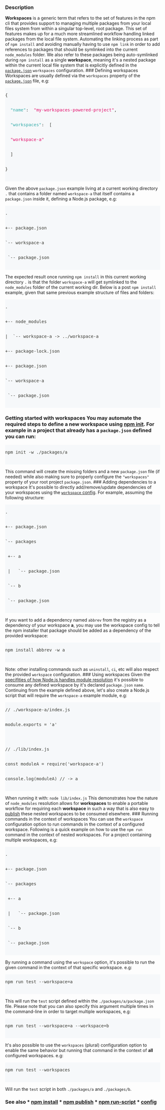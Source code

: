 
### [](#description)Description 
**Workspaces** is a generic term that refers to the set of features in the npm cli that provides support to managing multiple packages from your local files system from within a singular top-level, root package. This set of features makes up for a much more streamlined workflow handling linked packages from the local file system. Automating the linking process as part of `npm install` and avoiding manually having to use `npm link` in order to add references to packages that should be symlinked into the current `node_modules` folder. We also refer to these packages being auto-symlinked during `npm install` as a single **workspace**, meaning it's a nested package within the current local file system that is explicitly defined in the [`package.json`](/cli/v7/configuring-npm/package-json#workspaces) `workspaces` configuration. ### [](#defining-workspaces)Defining workspaces Workspaces are usually defined via the `workspaces` property of the [`package.json`](/cli/v7/configuring-npm/package-json#workspaces) file, e.g:

<div class="Box-sc-1b6inku-0 Position-gj4o9g-0 dIAadT">

<pre class="
                        Box-sc-1b6inku-0
                        BorderBox-sc-1y9cbfx-0
                        jRndWL
                        prism-code
                        language-json
                      " style="
                        color: #393a34;
                        background-color: #f6f8fa;
                        overflow: auto;
                      ">

<div class="token-line" style="color:#393A34"><span font-family="mono" font-size="1" class="Text-sc-1g6etse-0 bbMPSg token punctuation" style="color:#393A34">{</span><span font-family="mono" font-size="1" class="Text-sc-1g6etse-0 bbMPSg token plain"></span></div>

<div class="token-line" style="color:#393A34"> <span font-family="mono" font-size="1" class="Text-sc-1g6etse-0 bbMPSg token plain"></span> <span font-family="mono" font-size="1" class="Text-sc-1g6etse-0 bbMPSg token property" style="color:#36acaa">"name"</span><span font-family="mono" font-size="1" class="Text-sc-1g6etse-0 bbMPSg token operator" style="color:#393A34">:</span> <span font-family="mono" font-size="1" class="Text-sc-1g6etse-0 bbMPSg token plain"></span> <span font-family="mono" font-size="1" class="Text-sc-1g6etse-0 bbMPSg token string" style="color:#e3116c">"my-workspaces-powered-project"</span><span font-family="mono" font-size="1" class="Text-sc-1g6etse-0 bbMPSg token punctuation" style="color:#393A34">,</span><span font-family="mono" font-size="1" class="Text-sc-1g6etse-0 bbMPSg token plain"></span></div>

<div class="token-line" style="color:#393A34"> <span font-family="mono" font-size="1" class="Text-sc-1g6etse-0 bbMPSg token plain"></span> <span font-family="mono" font-size="1" class="Text-sc-1g6etse-0 bbMPSg token property" style="color:#36acaa">"workspaces"</span><span font-family="mono" font-size="1" class="Text-sc-1g6etse-0 bbMPSg token operator" style="color:#393A34">:</span> <span font-family="mono" font-size="1" class="Text-sc-1g6etse-0 bbMPSg token plain"></span> <span font-family="mono" font-size="1" class="Text-sc-1g6etse-0 bbMPSg token punctuation" style="color:#393A34">[</span><span font-family="mono" font-size="1" class="Text-sc-1g6etse-0 bbMPSg token plain"></span></div>

<div class="token-line" style="color:#393A34"> <span font-family="mono" font-size="1" class="Text-sc-1g6etse-0 bbMPSg token plain"></span> <span font-family="mono" font-size="1" class="Text-sc-1g6etse-0 bbMPSg token string" style="color:#e3116c">"workspace-a"</span><span font-family="mono" font-size="1" class="Text-sc-1g6etse-0 bbMPSg token plain"></span></div>

<div class="token-line" style="color:#393A34"> <span font-family="mono" font-size="1" class="Text-sc-1g6etse-0 bbMPSg token plain"></span> <span font-family="mono" font-size="1" class="Text-sc-1g6etse-0 bbMPSg token punctuation" style="color:#393A34">]</span><span font-family="mono" font-size="1" class="Text-sc-1g6etse-0 bbMPSg token plain"></span></div>

<div class="token-line" style="color:#393A34"><span font-family="mono" font-size="1" class="Text-sc-1g6etse-0 bbMPSg token plain"></span><span font-family="mono" font-size="1" class="Text-sc-1g6etse-0 bbMPSg token punctuation" style="color:#393A34">}</span></div>

</pre>

</div>

Given the above `package.json` example living at a current working directory `.` that contains a folder named `workspace-a` that itself contains a `package.json` inside it, defining a Node.js package, e.g:

<div class="Box-sc-1b6inku-0 Position-gj4o9g-0 dIAadT">

<pre class="
                        Box-sc-1b6inku-0
                        BorderBox-sc-1y9cbfx-0
                        jRndWL
                        prism-code
                        language-
                      " style="
                        color: #393a34;
                        background-color: #f6f8fa;
                        overflow: auto;
                      ">

<div class="token-line" style="color:#393A34"><span font-family="mono" font-size="1" class="Text-sc-1g6etse-0 bbMPSg token plain">.</span></div>

<div class="token-line" style="color:#393A34"><span font-family="mono" font-size="1" class="Text-sc-1g6etse-0 bbMPSg token plain">+-- package.json</span></div>

<div class="token-line" style="color:#393A34"><span font-family="mono" font-size="1" class="Text-sc-1g6etse-0 bbMPSg token plain">`-- workspace-a</span></div>

<div class="token-line" style="color:#393A34"> <span font-family="mono" font-size="1" class="Text-sc-1g6etse-0 bbMPSg token plain">`-- package.json</span></div>

</pre>

</div>

The expected result once running `npm install` in this current working directory `.` is that the folder `workspace-a` will get symlinked to the `node_modules` folder of the current working dir. Below is a post `npm install` example, given that same previous example structure of files and folders:

<div class="Box-sc-1b6inku-0 Position-gj4o9g-0 dIAadT">

<pre class="
                        Box-sc-1b6inku-0
                        BorderBox-sc-1y9cbfx-0
                        jRndWL
                        prism-code
                        language-
                      " style="
                        color: #393a34;
                        background-color: #f6f8fa;
                        overflow: auto;
                      ">

<div class="token-line" style="color:#393A34"><span font-family="mono" font-size="1" class="Text-sc-1g6etse-0 bbMPSg token plain">.</span></div>

<div class="token-line" style="color:#393A34"><span font-family="mono" font-size="1" class="Text-sc-1g6etse-0 bbMPSg token plain">+-- node_modules</span></div>

<div class="token-line" style="color:#393A34"><span font-family="mono" font-size="1" class="Text-sc-1g6etse-0 bbMPSg token plain">|  `-- workspace-a -> ../workspace-a</span></div>

<div class="token-line" style="color:#393A34"><span font-family="mono" font-size="1" class="Text-sc-1g6etse-0 bbMPSg token plain">+-- package-lock.json</span></div>

<div class="token-line" style="color:#393A34"><span font-family="mono" font-size="1" class="Text-sc-1g6etse-0 bbMPSg token plain">+-- package.json</span></div>

<div class="token-line" style="color:#393A34"><span font-family="mono" font-size="1" class="Text-sc-1g6etse-0 bbMPSg token plain">`-- workspace-a</span></div>

<div class="token-line" style="color:#393A34"> <span font-family="mono" font-size="1" class="Text-sc-1g6etse-0 bbMPSg token plain">`-- package.json</span></div>

</pre>

</div>

### [](#getting-started-with-workspaces)Getting started with workspaces You may automate the required steps to define a new workspace using [npm init](/cli/v7/commands/npm-init). For example in a project that already has a `package.json` defined you can run:

<div class="Box-sc-1b6inku-0 Position-gj4o9g-0 dIAadT">

<pre class="
                        Box-sc-1b6inku-0
                        BorderBox-sc-1y9cbfx-0
                        jRndWL
                        prism-code
                        language-
                      " style="
                        color: #393a34;
                        background-color: #f6f8fa;
                        overflow: auto;
                      ">

<div class="token-line" style="color:#393A34"><span font-family="mono" font-size="1" class="Text-sc-1g6etse-0 bbMPSg token plain">npm init -w ./packages/a</span></div>

</pre>

</div>

This command will create the missing folders and a new `package.json` file (if needed) while also making sure to properly configure the `"workspaces"` property of your root project `package.json`. ### [](#adding-dependencies-to-a-workspace)Adding dependencies to a workspace It's possible to directly add/remove/update dependencies of your workspaces using the [`workspace` config](/cli/v7/using-npm/config#workspace). For example, assuming the following structure:

<div class="Box-sc-1b6inku-0 Position-gj4o9g-0 dIAadT">

<pre class="
                        Box-sc-1b6inku-0
                        BorderBox-sc-1y9cbfx-0
                        jRndWL
                        prism-code
                        language-
                      " style="
                        color: #393a34;
                        background-color: #f6f8fa;
                        overflow: auto;
                      ">

<div class="token-line" style="color:#393A34"><span font-family="mono" font-size="1" class="Text-sc-1g6etse-0 bbMPSg token plain">.</span></div>

<div class="token-line" style="color:#393A34"><span font-family="mono" font-size="1" class="Text-sc-1g6etse-0 bbMPSg token plain">+-- package.json</span></div>

<div class="token-line" style="color:#393A34"><span font-family="mono" font-size="1" class="Text-sc-1g6etse-0 bbMPSg token plain">`-- packages</span></div>

<div class="token-line" style="color:#393A34"> <span font-family="mono" font-size="1" class="Text-sc-1g6etse-0 bbMPSg token plain">+-- a</span></div>

<div class="token-line" style="color:#393A34"> <span font-family="mono" font-size="1" class="Text-sc-1g6etse-0 bbMPSg token plain">|   `-- package.json</span></div>

<div class="token-line" style="color:#393A34"> <span font-family="mono" font-size="1" class="Text-sc-1g6etse-0 bbMPSg token plain">`-- b</span></div>

<div class="token-line" style="color:#393A34"> <span font-family="mono" font-size="1" class="Text-sc-1g6etse-0 bbMPSg token plain">`-- package.json</span></div>

</pre>

</div>

If you want to add a dependency named `abbrev` from the registry as a dependency of your workspace **a**, you may use the workspace config to tell the npm installer that package should be added as a dependency of the provided workspace:

<div class="Box-sc-1b6inku-0 Position-gj4o9g-0 dIAadT">

<pre class="
                        Box-sc-1b6inku-0
                        BorderBox-sc-1y9cbfx-0
                        jRndWL
                        prism-code
                        language-
                      " style="
                        color: #393a34;
                        background-color: #f6f8fa;
                        overflow: auto;
                      ">

<div class="token-line" style="color:#393A34"><span font-family="mono" font-size="1" class="Text-sc-1g6etse-0 bbMPSg token plain">npm install abbrev -w a</span></div>

</pre>

</div>

Note: other installing commands such as `uninstall`, `ci`, etc will also respect the provided `workspace` configuration. ### [](#using-workspaces)Using workspaces Given the [specifities of how Node.js handles module resolution](https://nodejs.org/dist/latest-v14.x/docs/api/modules.html#modules_all_together) it's possible to consume any defined workspace by it's declared `package.json` `name`. Continuing from the example defined above, let's also create a Node.js script that will require the `workspace-a` example module, e.g:

<div class="Box-sc-1b6inku-0 Position-gj4o9g-0 dIAadT">

<pre class="
                        Box-sc-1b6inku-0
                        BorderBox-sc-1y9cbfx-0
                        jRndWL
                        prism-code
                        language-
                      " style="
                        color: #393a34;
                        background-color: #f6f8fa;
                        overflow: auto;
                      ">

<div class="token-line" style="color:#393A34"><span font-family="mono" font-size="1" class="Text-sc-1g6etse-0 bbMPSg token plain">// ./workspace-a/index.js</span></div>

<div class="token-line" style="color:#393A34"><span font-family="mono" font-size="1" class="Text-sc-1g6etse-0 bbMPSg token plain">module.exports = 'a'</span></div>

<div class="token-line" style="color:#393A34"><span font-family="mono" font-size="1" class="Text-sc-1g6etse-0 bbMPSg token plain" style="display:inline-block"></span></div>

<div class="token-line" style="color:#393A34"><span font-family="mono" font-size="1" class="Text-sc-1g6etse-0 bbMPSg token plain">// ./lib/index.js</span></div>

<div class="token-line" style="color:#393A34"><span font-family="mono" font-size="1" class="Text-sc-1g6etse-0 bbMPSg token plain">const moduleA = require('workspace-a')</span></div>

<div class="token-line" style="color:#393A34"><span font-family="mono" font-size="1" class="Text-sc-1g6etse-0 bbMPSg token plain">console.log(moduleA) // -> a</span></div>

</pre>

</div>

When running it with: `node lib/index.js` This demonstrates how the nature of `node_modules` resolution allows for **workspaces** to enable a portable workflow for requiring each **workspace** in such a way that is also easy to [publish](/cli/v7/commands/npm-publish) these nested workspaces to be consumed elsewhere. ### [](#running-commands-in-the-context-of-workspaces)Running commands in the context of workspaces You can use the `workspace` configuration option to run commands in the context of a configured workspace. Following is a quick example on how to use the `npm run` command in the context of nested workspaces. For a project containing multiple workspaces, e.g:

<div class="Box-sc-1b6inku-0 Position-gj4o9g-0 dIAadT">

<pre class="
                        Box-sc-1b6inku-0
                        BorderBox-sc-1y9cbfx-0
                        jRndWL
                        prism-code
                        language-
                      " style="
                        color: #393a34;
                        background-color: #f6f8fa;
                        overflow: auto;
                      ">

<div class="token-line" style="color:#393A34"><span font-family="mono" font-size="1" class="Text-sc-1g6etse-0 bbMPSg token plain">.</span></div>

<div class="token-line" style="color:#393A34"><span font-family="mono" font-size="1" class="Text-sc-1g6etse-0 bbMPSg token plain">+-- package.json</span></div>

<div class="token-line" style="color:#393A34"><span font-family="mono" font-size="1" class="Text-sc-1g6etse-0 bbMPSg token plain">`-- packages</span></div>

<div class="token-line" style="color:#393A34"> <span font-family="mono" font-size="1" class="Text-sc-1g6etse-0 bbMPSg token plain">+-- a</span></div>

<div class="token-line" style="color:#393A34"> <span font-family="mono" font-size="1" class="Text-sc-1g6etse-0 bbMPSg token plain">|   `-- package.json</span></div>

<div class="token-line" style="color:#393A34"> <span font-family="mono" font-size="1" class="Text-sc-1g6etse-0 bbMPSg token plain">`-- b</span></div>

<div class="token-line" style="color:#393A34"> <span font-family="mono" font-size="1" class="Text-sc-1g6etse-0 bbMPSg token plain">`-- package.json</span></div>

</pre>

</div>

By running a command using the `workspace` option, it's possible to run the given command in the context of that specific workspace. e.g:

<div class="Box-sc-1b6inku-0 Position-gj4o9g-0 dIAadT">

<pre class="
                        Box-sc-1b6inku-0
                        BorderBox-sc-1y9cbfx-0
                        jRndWL
                        prism-code
                        language-
                      " style="
                        color: #393a34;
                        background-color: #f6f8fa;
                        overflow: auto;
                      ">

<div class="token-line" style="color:#393A34"><span font-family="mono" font-size="1" class="Text-sc-1g6etse-0 bbMPSg token plain">npm run test --workspace=a</span></div>

</pre>

</div>

This will run the `test` script defined within the `./packages/a/package.json` file. Please note that you can also specify this argument multiple times in the command-line in order to target multiple workspaces, e.g:

<div class="Box-sc-1b6inku-0 Position-gj4o9g-0 dIAadT">

<pre class="
                        Box-sc-1b6inku-0
                        BorderBox-sc-1y9cbfx-0
                        jRndWL
                        prism-code
                        language-
                      " style="
                        color: #393a34;
                        background-color: #f6f8fa;
                        overflow: auto;
                      ">

<div class="token-line" style="color:#393A34"><span font-family="mono" font-size="1" class="Text-sc-1g6etse-0 bbMPSg token plain">npm run test --workspace=a --workspace=b</span></div>

</pre>

</div>

It's also possible to use the `workspaces` (plural) configuration option to enable the same behavior but running that command in the context of **all** configured workspaces. e.g:

<div class="Box-sc-1b6inku-0 Position-gj4o9g-0 dIAadT">

<pre class="
                        Box-sc-1b6inku-0
                        BorderBox-sc-1y9cbfx-0
                        jRndWL
                        prism-code
                        language-
                      " style="
                        color: #393a34;
                        background-color: #f6f8fa;
                        overflow: auto;
                      ">

<div class="token-line" style="color:#393A34"><span font-family="mono" font-size="1" class="Text-sc-1g6etse-0 bbMPSg token plain">npm run test --workspaces</span></div>

</pre>

</div>

Will run the `test` script in both `./packages/a` and `./packages/b`. 
### [](#see-also)See also * [npm install](https://docs.npmjs.com/cli/v7/commands/npm-install) * [npm publish](https://docs.npmjs.com/cli/v7/commands/npm-publish) * [npm run-script](https://docs.npmjs.com/cli/v7/commands/npm-run-script) * [config](https://docs.npmjs.com/cli/v7/using-npm/config)</div>

